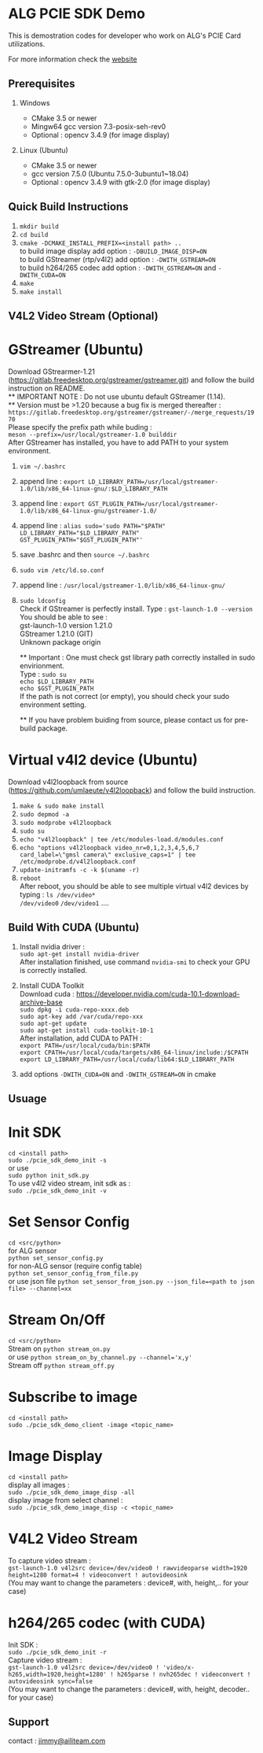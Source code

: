 ALG PCIE SDK Demo
====================================  

This is demostration codes for developer who work on ALG's PCIE Card utilizations.

For more information check the [website](https://aili-light.com)

Prerequisites
------------------------------------
1. Windows
   * CMake 3.5 or newer
   * Mingw64 gcc version 7.3-posix-seh-rev0
   * Optional : opencv 3.4.9 (for image display)

2. Linux (Ubuntu)
   * CMake 3.5 or newer
   * gcc version 7.5.0 (Ubuntu 7.5.0-3ubuntu1~18.04)
   * Optional : opencv 3.4.9 with gtk-2.0 (for image display)

Quick Build Instructions
------------------------------------
1.  `mkdir build`  
2.  `cd build`  
3.  `cmake -DCMAKE_INSTALL_PREFIX=<install path> ..`  
    to build image display add option : `-DBUILD_IMAGE_DISP=ON`   
    to build GStreamer (rtp/v4l2) add option : `-DWITH_GSTREAM=ON`  
    to build h264/265 codec add option : `-DWITH_GSTREAM=ON` and `-DWITH_CUDA=ON`  
4.  `make`  
5.  `make install`  

V4L2 Video Stream (Optional)
------------------------------------
# GStreamer  (Ubuntu)
   Download GStrearmer-1.21 (https://gitlab.freedesktop.org/gstreamer/gstreamer.git) and follow the build instruction on README.  
   ** IMPORTANT NOTE : Do not use ubuntu default GStreamer (1.14).  
   ** Version must be >1.20 because a bug fix is merged thereafter :  
   `https://gitlab.freedesktop.org/gstreamer/gstreamer/-/merge_requests/1970`  
   Please specify the prefix path while buding :  
   `meson --prefix=/usr/local/gstreamer-1.0 builddir`  
   After GStreamer has installed, you have to add PATH to your system environment.
1. `vim ~/.bashrc`  
2. append line : `export LD_LIBRARY_PATH=/usr/local/gstreamer-1.0/lib/x86_64-linux-gnu/:$LD_LIBRARY_PATH`  
3. append line : `export GST_PLUGIN_PATH=/usr/local/gstreamer-1.0/lib/x86_64-linux-gnu/gstreamer-1.0/`  
4. append line : `alias sudo='sudo PATH="$PATH" LD_LIBRARY_PATH="$LD_LIBRARY_PATH" GST_PLUGIN_PATH="$GST_PLUGIN_PATH"'`  
5. save .bashrc and then `source ~/.bashrc`  
6. `sudo vim /etc/ld.so.conf`  
7. append line : `/usr/local/gstreamer-1.0/lib/x86_64-linux-gnu/`  
8. `sudo ldconfig`  
   Check if GStreamer is perfectly install. 
   Type : `gst-launch-1.0 --version`  
   You should be able to see :  
    gst-launch-1.0 version 1.21.0  
    GStreamer 1.21.0 (GIT)  
    Unknown package origin  
   
   ** Important : One must check gst library path correctly installed in sudo envirionment.  
      Type : `sudo su`  
      `echo $LD_LIBRARY_PATH`  
      `echo $GST_PLUGIN_PATH`  
      If the path is not correct (or empty), you should check your sudo environment setting.

   ** If you have problem buiding from source, please contact us for pre-build package.  

# Virtual v4l2 device  (Ubuntu)
   Download v4l2loopback from source (https://github.com/umlaeute/v4l2loopback) and follow the build instruction.
1. `make & sudo make install`  
2. `sudo depmod -a`  
3. `sudo modprobe v4l2loopback`  
4. `sudo su`  
5. `echo "v4l2loopback" | tee /etc/modules-load.d/modules.conf`  
6. `echo "options v4l2loopback video_nr=0,1,2,3,4,5,6,7 card_label=\"gmsl camera\" exclusive_caps=1" | tee /etc/modprobe.d/v4l2loopback.conf`  
7. `update-initramfs -c -k $(uname -r)`  
8. `reboot`  
   After reboot, you should be able to see multiple virtual v4l2 devices by typing :
   `ls /dev/video*`  
   `/dev/video0` `/dev/video1`  ....  

Build With CUDA (Ubuntu)
------------------------------------
1. Install nvidia driver :  
   `sudo apt-get install nvidia-driver`  
   After installation finished, use command `nvidia-smi` to check your GPU is correctly installed.  
2. Install CUDA Toolkit  
   Download cuda : https://developer.nvidia.com/cuda-10.1-download-archive-base  
   `sudo dpkg -i cuda-repo-xxxx.deb`  
   `sudo apt-key add /var/cuda/repo-xxx`  
   `sudo apt-get update`  
   `sudo apt-get install cuda-toolkit-10-1`  
   After installation, add CUDA to PATH :   
   `export PATH=/usr/local/cuda/bin:$PATH`  
   `export CPATH=/usr/local/cuda/targets/x86_64-linux/include:/$CPATH`  
   `export LD_LIBRARY_PATH=/usr/local/cuda/lib64:$LD_LIBRARY_PATH`  

3. add options `-DWITH_CUDA=ON` and `-DWITH_GSTREAM=ON` in cmake  

Usuage
------------------------------------
# Init SDK
   `cd <install path>`  
   `sudo ./pcie_sdk_demo_init -s`   
   or use  
   `sudo python init_sdk.py`  
   To use v4l2 video stream, init sdk as :  
   `sudo ./pcie_sdk_demo_init -v`   

# Set Sensor Config
   `cd <src/python>`  
   for ALG sensor  
   `python set_sensor_config.py`   
   for non-ALG sensor (require config table)  
   `python set_sensor_config_from_file.py`  
   or use json file
   `python set_sensor_from_json.py --json_file=<path to json file> --channel=xx`  

# Stream On/Off
   `cd <src/python>`  
   Stream on
   `python stream_on.py`  
   or use
   `python stream_on_by_channel.py --channel='x,y'`  
   Stream off
   `python stream_off.py`  

# Subscribe to image
   `cd <install path>`  
   `sudo ./pcie_sdk_demo_client -image <topic_name>`  

# Image Display
   `cd <install path>`  
   display all images :   
   `sudo ./pcie_sdk_demo_image_disp -all`   
   display image from select channel :   
   `sudo ./pcie_sdk_demo_image_disp -c <topic_name>`   

# V4L2 Video Stream
   To capture video stream :  
   `gst-launch-1.0 v4l2src device=/dev/video0 ! rawvideoparse width=1920 height=1280 format=4 ! videoconvert ! autovideosink`  
   (You may want to change the parameters : device#, with, height,.. for your case)  

# h264/265 codec (with CUDA)
   Init SDK :  
   `sudo ./pcie_sdk_demo_init -r`   
   Capture video stream :  
   `gst-launch-1.0 v4l2src device=/dev/video0 ! 'video/x-h265,width=1920,height=1280' ! h265parse ! nvh265dec ! videoconvert ! autovideosink sync=false`  
   (You may want to change the parameters : device#, with, height, decoder.. for your case)  

Support
------------------------------------
contact : jimmy@ailiteam.com
